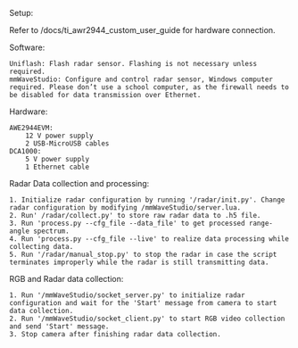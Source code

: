 Setup: 

Refer to /docs/ti_awr2944_custom_user_guide for hardware connection.

Software: 

    Uniflash: Flash radar sensor. Flashing is not necessary unless required.
    mmWaveStudio: Configure and control radar sensor, Windows computer required. Please don’t use a school computer, as the firewall needs to be disabled for data transmission over Ethernet.

Hardware:

    AWE2944EVM:
        12 V power supply
        2 USB-MicroUSB cables
    DCA1000:
        5 V power supply
        1 Ethernet cable

Radar Data collection and processing:

    1. Initialize radar configuration by running '/radar/init.py'. Change radar configuration by modifying /mmWaveStudio/server.lua.
    2. Run' /radar/collect.py' to store raw radar data to .h5 file.
    3. Run 'process.py --cfg_file --data_file' to get processed range-angle spectrum.
    4. Run 'process.py --cfg_file --live' to realize data processing while collecting data. 
    5. Run '/radar/manual_stop.py' to stop the radar in case the script terminates improperly while the radar is still transmitting data.

RGB and Radar data collection:

    1. Run '/mmWaveStudio/socket_server.py' to initialize radar configuration and wait for the 'Start' message from camera to start data collection.
    2. Run '/mmWaveStudio/socket_client.py' to start RGB video collection and send 'Start' message.
    3. Stop camera after finishing radar data collection.
